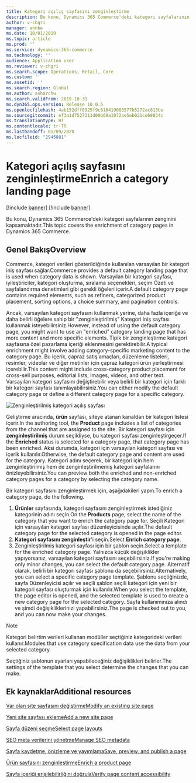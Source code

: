 ```yaml
---
title: Kategori açılış sayfasını zenginleştirme
description: Bu konu, Dynamics 365 Commerce'deki kategori sayfalarının zenginini kapsamaktadır.
author: v-chgri
manager: annbe
ms.date: 10/01/2019
ms.topic: article
ms.prod: ''
ms.service: dynamics-365-commerce
ms.technology: ''
audience: Application user
ms.reviewer: v-chgri
ms.search.scope: Operations, Retail, Core
ms.custom: ''
ms.assetid: ''
ms.search.region: Global
ms.author: asharchw
ms.search.validFrom: 2019-10-31
ms.dyn365.ops.version: Release 10.0.5
ms.openlocfilehash: 4ab152dff0925f9c816419083577b5272ac813be
ms.sourcegitcommit: ef3a1d7527311d00b69a1072ae5eb021ce68034c
ms.translationtype: HT
ms.contentlocale: tr-TR
ms.lasthandoff: 01/09/2020
ms.locfileid: "2945801"
---
```

# <a name="enrich-a-category-landing-page"></a><span data-ttu-id="36ad2-103">Kategori açılış sayfasını zenginleştirme</span><span class="sxs-lookup"><span data-stu-id="36ad2-103">Enrich a category landing page</span></span>

[!include [banner](includes/preview-banner.md)]
[!include [banner](includes/banner.md)]

<span data-ttu-id="36ad2-104">Bu konu, Dynamics 365 Commerce'deki kategori sayfalarının zenginini kapsamaktadır.</span><span class="sxs-lookup"><span data-stu-id="36ad2-104">This topic covers the enrichment of category pages in Dynamics 365 Commerce.</span></span>

## <a name="overview"></a><span data-ttu-id="36ad2-105">Genel Bakış</span><span class="sxs-lookup"><span data-stu-id="36ad2-105">Overview</span></span>

<span data-ttu-id="36ad2-106">Commerce, kategori verileri gösterildiğinde kullanılan varsayılan bir kategori iniş sayfası sağlar.</span><span class="sxs-lookup"><span data-stu-id="36ad2-106">Commerce provides a default category landing page that is used when category data is shown.</span></span> <span data-ttu-id="36ad2-107">Varsayılan bir kategori sayfası, iyileştiriciler, kategori oluşturma, sıralama seçenekleri, seçim Özeti ve sayfalandırma denetimleri gibi gerekli öğeleri içerir.</span><span class="sxs-lookup"><span data-stu-id="36ad2-107">A default category page contains required elements, such as refiners, categorized product placement, sorting options, a choice summary, and pagination controls.</span></span> 

<span data-ttu-id="36ad2-108">Ancak, varsayılan kategori sayfasını kullanmak yerine, daha fazla içeriğe ve daha belirli öğelere sahip bir "zenginleştirilmiş" Kategori iniş sayfası kullanmak isteyebilirsiniz.</span><span class="sxs-lookup"><span data-stu-id="36ad2-108">However, instead of using the default category page, you might want to use an "enriched" category landing page that has more content and more specific elements.</span></span> <span data-ttu-id="36ad2-109">Tipik bir zenginleştirme kategori sayfasına özel pazarlama içeriği eklenmesini gerektirebilir.</span><span class="sxs-lookup"><span data-stu-id="36ad2-109">A typical enrichment might involve adding category-specific marketing content to the category page.</span></span> <span data-ttu-id="36ad2-110">Bu içerik, çapraz satış amaçları, düzenleme listeleri, resimler, videolar ve diğer metinler için çapraz kategori ürün yerleştirmesi içerebilir.</span><span class="sxs-lookup"><span data-stu-id="36ad2-110">This content might include cross-category product placement for cross-sell purposes, editorial lists, images, videos, and other text.</span></span> <span data-ttu-id="36ad2-111">Varsayılan kategori sayfasını değiştirebilir veya belirli bir kategori için farklı bir kategori sayfası tanımlayabilirsiniz.</span><span class="sxs-lookup"><span data-stu-id="36ad2-111">You can either modify the default category page or define a different category page for a specific category.</span></span>

![Zenginleştirilmiş kategori açılış sayfası](./media/CategoryLandingPages.png)

<span data-ttu-id="36ad2-113">Geliştirme aracında, **ürün** sayfası, siteye atanan kanaldan bir kategori listesi içerir.</span><span class="sxs-lookup"><span data-stu-id="36ad2-113">In the authoring tool, the **Product** page includes a list of categories from the channel that are assigned to the site.</span></span> <span data-ttu-id="36ad2-114">Bir kategori sayfası için **zenginleştirilmiş** durum seçildiyse, bu kategori sayfası zenginleştirgeçer.</span><span class="sxs-lookup"><span data-stu-id="36ad2-114">If the **Enriched** status is selected for a category page, that category page has been enriched.</span></span> <span data-ttu-id="36ad2-115">Aksi durumda, kategori için varsayılan kategori sayfası ve içerik kullanılır.</span><span class="sxs-lookup"><span data-stu-id="36ad2-115">Otherwise, the default category page and content are used for the category.</span></span> <span data-ttu-id="36ad2-116">Kategori adını seçerek, bir kategori için hem zenginleştirilmiş hem de zenginleştirilmemiş kategori sayfalarını önizleyebilirsiniz.</span><span class="sxs-lookup"><span data-stu-id="36ad2-116">You can preview both the enriched and non-enriched category pages for a category by selecting the category name.</span></span>

<span data-ttu-id="36ad2-117">Bir kategori sayfasını zenginleştirmek için, aşağıdakileri yapın.</span><span class="sxs-lookup"><span data-stu-id="36ad2-117">To enrich a category page, do the following.</span></span>

1. <span data-ttu-id="36ad2-118">**Ürünler** sayfasında, kategori sayfasını zenginleştirmek istediğiniz kategorinin adını seçin.</span><span class="sxs-lookup"><span data-stu-id="36ad2-118">On the **Products** page, select the name of the category that you want to enrich the category page for.</span></span> <span data-ttu-id="36ad2-119">Seçili Kategori için varsayılan kategori sayfası düzenleyicisinde açılır.</span><span class="sxs-lookup"><span data-stu-id="36ad2-119">The default category page for the selected category is opened in the page editor.</span></span>
2. <span data-ttu-id="36ad2-120">**Kategori sayfasını zenginleştir**'i seçin.</span><span class="sxs-lookup"><span data-stu-id="36ad2-120">Select **Enrich category page**.</span></span>
3. <span data-ttu-id="36ad2-121">Zenginleştirilmiş kategori sayfası için bir şablon seçin.</span><span class="sxs-lookup"><span data-stu-id="36ad2-121">Select a template for the enriched category page.</span></span> <span data-ttu-id="36ad2-122">Yalnızca küçük değişiklikler yapıyorsanız, varsayılan kategori sayfasını seçebilirsiniz.</span><span class="sxs-lookup"><span data-stu-id="36ad2-122">If you're making only minor changes, you can select the default category page.</span></span> <span data-ttu-id="36ad2-123">Alternatif olarak, belirli bir kategori sayfası şablonu da seçebilirsiniz.</span><span class="sxs-lookup"><span data-stu-id="36ad2-123">Alternatively, you can select a specific category page template.</span></span> <span data-ttu-id="36ad2-124">Şablonu seçtiğinizde, sayfa Düzenleyicisi açılır ve seçili şablon seçili kategori için yeni bir kategori sayfası oluşturmak için kullanılır.</span><span class="sxs-lookup"><span data-stu-id="36ad2-124">When you select the template, the page editor is opened, and the selected template is used to create a new category page for the selected category.</span></span> <span data-ttu-id="36ad2-125">Sayfa kullanımınıza alındı ve şimdi değişikliklerinizi yapabilirsiniz.</span><span class="sxs-lookup"><span data-stu-id="36ad2-125">The page is checked out to you, and you can now make your changes.</span></span>

> [!NOTE]
> <span data-ttu-id="36ad2-126">Kategori belirtim verileri kullanan modüller seçtiğiniz kategorideki verileri kullanır.</span><span class="sxs-lookup"><span data-stu-id="36ad2-126">Modules that use category specification data use the data from your selected category.</span></span>
>
> <span data-ttu-id="36ad2-127">Seçtiğiniz şablonun ayarları yapabileceğiniz değişiklikleri belirler.</span><span class="sxs-lookup"><span data-stu-id="36ad2-127">The settings of the template that you select determine the changes that you can make.</span></span>

## <a name="additional-resources"></a><span data-ttu-id="36ad2-128">Ek kaynaklar</span><span class="sxs-lookup"><span data-stu-id="36ad2-128">Additional resources</span></span>

[<span data-ttu-id="36ad2-129">Var olan site sayfasını değiştirme</span><span class="sxs-lookup"><span data-stu-id="36ad2-129">Modify an existing site page</span></span>](modify-existing-page.md)

[<span data-ttu-id="36ad2-130">Yeni site sayfası ekleme</span><span class="sxs-lookup"><span data-stu-id="36ad2-130">Add a new site page</span></span>](add-new-page.md)

[<span data-ttu-id="36ad2-131">Sayfa düzeni seçme</span><span class="sxs-lookup"><span data-stu-id="36ad2-131">Select page layouts</span></span>](select-page-layouts.md)

[<span data-ttu-id="36ad2-132">SEO meta verilerini yönetme</span><span class="sxs-lookup"><span data-stu-id="36ad2-132">Manage SEO metadata</span></span>](manage-seo-metadata.md)

[<span data-ttu-id="36ad2-133">Sayfa kaydetme, önizleme ve yayımlama</span><span class="sxs-lookup"><span data-stu-id="36ad2-133">Save, preview, and publish a page</span></span>](save-preview-publish-page.md)

[<span data-ttu-id="36ad2-134">Ürün sayfasını zenginleştirme</span><span class="sxs-lookup"><span data-stu-id="36ad2-134">Enrich a product page</span></span>](enrich-product-page.md)

[<span data-ttu-id="36ad2-135">Sayfa içeriği erişilebilirliğini doğrula</span><span class="sxs-lookup"><span data-stu-id="36ad2-135">Verify page content accessibility</span></span>](verify-accessibility.md)
